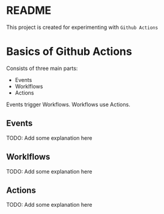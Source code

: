 # README
This project is created for experimenting with `Github Actions`

# Basics of Github Actions

Consists of three main parts:
- Events
- Worklflows
- Actions

Events trigger Workflows. Workflows use Actions.

## Events
TODO: Add some explanation here
## Worklflows
TODO: Add some explanation here
## Actions
TODO: Add some explanation here